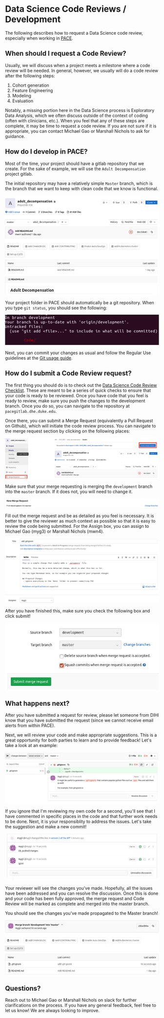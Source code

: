 # Data Science Code Reviews / Development

The following describes how to request a Data Science code review, especially when working in [PACE](https://pace.ori.duke.edu/). 

## When should I request a Code Review?

Usually, we will discuss when a project meets a milestone where a code review will be needed. In general, however, we usually will do a code review after the following steps:

1. Cohort generation
2. Feature Engineering
3. Modeling
4. Evaluation

Notably, a missing portion here in the Data Science process is Exploratory Data Analysis, which we often discuss outside of the context of coding (often with clinicians, etc.). When you feel that any of these steps are complete, it may be time to request a code review. If you are not sure if it is appropriate, you can contact Michael Gao or Marshall Nichols to ask for guidance.

## How do I develop in PACE?

Most of the time, your project should have a gitlab repository that we create. For the sake of example, we will use the `Adult Decompensation` project gitlab. 

The initial repository may have a relatively simple `Master` branch, which is the branch that we want to keep with clean code that we know is functional. 

![](./assets/adult_decomp.png)

Your project folder in PACE should automatically be a git repository. When you type `git status`, you should see the following:

![](./assets/git_status.png)

Next, you can commit your changes as usual and follow the Regular Use guidelines at the [Git usage guide](Git.md). 

## How do I submit a Code Review request?

The first thing you should do is to check out the [Data Science Code Review Checklist](DataScienceCodeReview.md). These are meant to be a series of quick checks to ensure that your code is ready to be reviewed. 
Once you have code that you feel is ready to review, make sure you push the changes to the development branch. Once you do so, you can navigate to the repository at `pacegitlab.dhe.duke.edu`.

Once there, you can submit a Merge Request (equivalently a Pull Request on Github), which will initiate the code review process. You can navigate to the merge request section by clicking on the following places:

![](./assets/merge_request.png)

Make sure that your merge requesting is merging the `development` branch into the `master` branch. If it does not, you will need to change it.

![](./assets/dev_to_master.png)

Fill out the merge request and be as detailed as you feel is necessary. It is better to give the reviewer as much context as possible so that it is easy to review the code being submitted. For the Assign box, you can assign to Michael Gao (myg3) or Marshall Nichols (mwn4).

![](./assets/MR_fillout.png)

After you have finished this, make sure you check the following box and click submit!

![](./assets/squash_commits.png)


## What happens next?

After you have submitted a request for review, please let someone from DIHI know that you have submitted the request (since we cannot receive email alerts from within PACE).

Next, we will review your code and make appropriate suggestions. This is a great opportunity for both parties to learn and to provide feedback! Let's take a look at an example:

![](./assets/feedback.png)

If you ignore that I'm reviewing my own code for a second, you'll see that I have commented in specific places in the code and that further work needs to be done. 
Next, it is your responsiblity to address the issues. Let's take the suggestion and make a new commit!

![](./assets/new_changes.png)

Your reviewer will see the changes you've made. Hopefully, all the issues have been addressed and you can resolve the discussion. Once this is done and your code has been fully approved, the merge request and Code Review will be marked as complete and merged into the master branch.

You should see the changes you've made propagated to the Master branch!

![](./assets/new_master.png)

## Questions?

Reach out to Michael Gao or Marshall Nichols on slack for further clarifications on the process. If you have any general feedback, feel free to let us know! We are always looking to improve.
